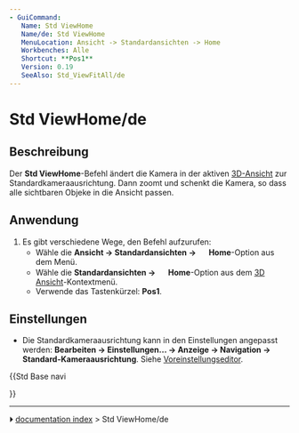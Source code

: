 ```yaml
---
- GuiCommand:
   Name: Std ViewHome
   Name/de: Std ViewHome
   MenuLocation: Ansicht -> Standardansichten -> Home
   Workbenches: Alle
   Shortcut: **Pos1**
   Version: 0.19
   SeeAlso: Std_ViewFitAll/de
---
```


# Std ViewHome/de

## Beschreibung

Der **Std ViewHome**-Befehl ändert die Kamera in der aktiven [3D-Ansicht](3D_view/de.md) zur Standardkameraausrichtung. Dann zoomt und schenkt die Kamera, so dass alle sichtbaren Objeke in die Ansicht passen.

## Anwendung

1.  Es gibt verschiedene Wege, den Befehl aufzurufen:
    -   Wähle die **Ansicht → Standardansichten → <img src="images/Std_ViewHome.svg" width=16px> Home**-Option aus dem Menü.
    -   Wähle die **Standardansichten → <img src="images/Std_ViewHome.svg" width=16px> Home**-Option aus dem [3D Ansicht](3D_view/de.md)-Kontextmenü.
    -   Verwende das Tastenkürzel: **Pos1**.

## Einstellungen

-   Die Standardkameraausrichtung kann in den Einstellungen angepasst werden: **Bearbeiten → Einstellungen... → Anzeige → Navigation → Standard-Kameraausrichtung**. Siehe [Voreinstellungseditor](Preferences_Editor/de#Navigation.md).





{{Std Base navi

}}



---
⏵ [documentation index](../README.md) > Std ViewHome/de
